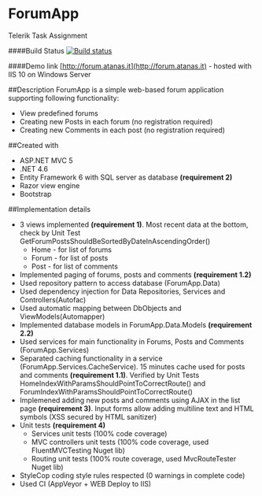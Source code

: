# ForumApp
Telerik Task Assignment

####Build Status
[![Build status](https://ci.appveyor.com/api/projects/status/8dskbn908e27vevx?svg=true)](https://ci.appveyor.com/project/atanas-georgiev/forumapp)

####Demo link
[http://forum.atanas.it](http://forum.atanas.it) - hosted with IIS 10 on Windows Server

##Description
ForumApp is a simple web-based forum application supporting following functionality:
- View predefined forums
- Creating new Posts in each forum (no registration required)
- Creating new Comments in each post (no registration required)

##Created with
- ASP.NET MVC 5
- .NET 4.6
- Entity Framework 6 with SQL server as database **(requirement 2)**
- Razor view engine
- Bootstrap

##Implementation details
* 3 views implemented **(requirement 1)**. Most recent data at the bottom, check by Unit Test GetForumPostsShouldBeSortedByDateInAscendingOrder()
  * Home - for list of forums
  *  Forum - for list of posts
  * Post - for list of comments
* Implemented paging of forums, posts and comments **(requirement 1.2)**
* Used repository pattern to access database (ForumApp.Data)
* Used dependency injection for Data Repositories, Services and Controllers(Autofac)
* Used automatic mapping between DbObjects and ViewModels(Automapper)
* Implemented database models in ForumApp.Data.Models **(requirement 2.2)**
* Used services for main functionality in Forums, Posts and Comments (ForumApp.Services)
* Separated caching functionality in a service (ForumApp.Services.CacheService). 15 minutes cache used for posts and comments **(requirement 1.1)**. Verified by Unit Tests HomeIndexWithParamsShouldPointToCorrectRoute() and ForumIndexWithParamsShouldPointToCorrectRoute()
* Implemened adding new posts and comments using AJAX in the list page **(requirement 3)**. Input forms allow adding multiline text and HTML symbols (XSS secured by HTML sanitizer)
* Unit tests **(requirement 4)**
  * Services unit tests (100% code coverage)
  * MVC controllers unit tests (100% code coverage, used FluentMVCTesting Nuget lib)
  * Routing unit tests (100% route coverage, used MvcRouteTester Nuget lib)
* StyleCop coding style rules respected (0 warnings in complete code)
* Used CI (AppVeyor + WEB Deploy to IIS)


